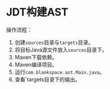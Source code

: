 # JDT构建AST

操作流程：
1. 创建`sources`目录与`targets`目录。
2. 将目标Java源文件放入`sources`目录下。
3. Maven下载依赖。
4. Maven编译项目。
5. 运行`com.blankspace.ast.Main.java`。
6. 查看`targets目录下的输出。
